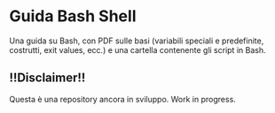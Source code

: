 # Guida Bash Shell

Una guida su Bash, con PDF sulle basi (variabili speciali e predefinite, costrutti, exit values, ecc.) e una cartella contenente gli script in Bash.


## ‼️Disclaimer‼️
Questa è una repository ancora in sviluppo. Work in progress.
